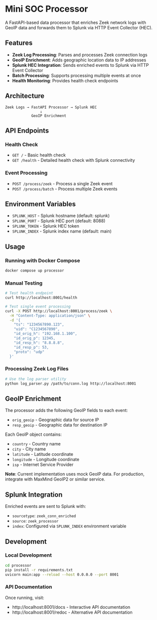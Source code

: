 # Mini SOC Processor

A FastAPI-based data processor that enriches Zeek network logs with GeoIP data and forwards them to Splunk via HTTP Event Collector (HEC).

## Features

- **Zeek Log Processing**: Parses and processes Zeek connection logs
- **GeoIP Enrichment**: Adds geographic location data to IP addresses
- **Splunk HEC Integration**: Sends enriched events to Splunk via HTTP Event Collector
- **Batch Processing**: Supports processing multiple events at once
- **Health Monitoring**: Provides health check endpoints

## Architecture

```
Zeek Logs → FastAPI Processor → Splunk HEC
                ↓
            GeoIP Enrichment
```

## API Endpoints

### Health Check
- `GET /` - Basic health check
- `GET /health` - Detailed health check with Splunk connectivity

### Event Processing
- `POST /process/zeek` - Process a single Zeek event
- `POST /process/batch` - Process multiple Zeek events

## Environment Variables

- `SPLUNK_HOST` - Splunk hostname (default: splunk)
- `SPLUNK_PORT` - Splunk HEC port (default: 8088)
- `SPLUNK_TOKEN` - Splunk HEC token
- `SPLUNK_INDEX` - Splunk index name (default: main)

## Usage

### Running with Docker Compose
```bash
docker compose up processor
```

### Manual Testing
```bash
# Test health endpoint
curl http://localhost:8001/health

# Test single event processing
curl -X POST http://localhost:8001/process/zeek \
  -H "Content-Type: application/json" \
  -d '{
    "ts": "1234567890.123",
    "uid": "C1234567890",
    "id_orig_h": "192.168.1.100",
    "id_orig_p": 12345,
    "id_resp_h": "8.8.8.8",
    "id_resp_p": 53,
    "proto": "udp"
  }'
```

### Processing Zeek Log Files
```bash
# Use the log parser utility
python log_parser.py /path/to/conn.log http://localhost:8001
```

## GeoIP Enrichment

The processor adds the following GeoIP fields to each event:
- `orig_geoip` - Geographic data for source IP
- `resp_geoip` - Geographic data for destination IP

Each GeoIP object contains:
- `country` - Country name
- `city` - City name
- `latitude` - Latitude coordinate
- `longitude` - Longitude coordinate
- `isp` - Internet Service Provider

**Note**: Current implementation uses mock GeoIP data. For production, integrate with MaxMind GeoIP2 or similar service.

## Splunk Integration

Enriched events are sent to Splunk with:
- `sourcetype`: `zeek_conn_enriched`
- `source`: `zeek_processor`
- `index`: Configured via `SPLUNK_INDEX` environment variable

## Development

### Local Development
```bash
cd processor
pip install -r requirements.txt
uvicorn main:app --reload --host 0.0.0.0 --port 8001
```

### API Documentation
Once running, visit:
- http://localhost:8001/docs - Interactive API documentation
- http://localhost:8001/redoc - Alternative API documentation
